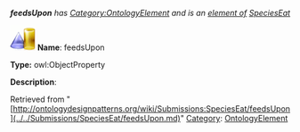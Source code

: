 ___feedsUpon__ has [Category:OntologyElement](../../Category/OntologyElement.md "Category:OntologyElement") and is an [element of](../../Property/ElementOf.md "Property:ElementOf") [SpeciesEat](../../Submissions/SpeciesEat.md "Submissions:SpeciesEat")_


  




[![ObjectProperty](../../images/thumb/c/c3/ObjectProperty.gif/45px-ObjectProperty.gif)](../../Image/ObjectProperty.gif.md "ObjectProperty")
__Name__: feedsUpon 


__Type:__ owl:ObjectProperty 


__Description__: 





Retrieved from "[http://ontologydesignpatterns.org/wiki/Submissions:SpeciesEat/feedsUpon](../../Submissions/SpeciesEat/feedsUpon.md)"
 [Category](http://ontologydesignpatterns.org/wiki/Special:Categories "Special:Categories"): [OntologyElement](../../Category/OntologyElement.md "Category:OntologyElement")